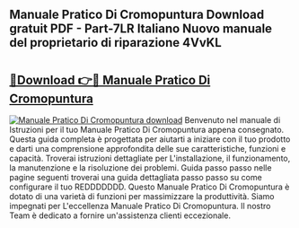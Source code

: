 ## Manuale Pratico Di Cromopuntura Download gratuit PDF - Part-7LR Italiano Nuovo manuale del proprietario di riparazione 4VvKL

# <h2><a href="http://dfgd5f.blite.top/?on=Manuale+Pratico+Di+Cromopuntura">🔗Download 👉🔴 Manuale Pratico Di Cromopuntura</a></h2>

[![Manuale Pratico Di Cromopuntura download](https://i.imgur.com/lujVjoI.png)](http://dfgd5f.blite.top/?on=Manuale+Pratico+Di+Cromopuntura)
Benvenuto nel manuale di Istruzioni per il tuo Manuale Pratico Di Cromopuntura appena consegnato. Questa guida completa è progettata per aiutarti a iniziare con il tuo prodotto e darti una comprensione approfondita delle sue caratteristiche, funzioni e capacità. Troverai istruzioni dettagliate per L'installazione, il funzionamento, la manutenzione e la risoluzione dei problemi. Guida passo passo nelle pagine seguenti troverai una guida dettagliata passo passo su come configurare il tuo REDDDDDDD. Questo Manuale Pratico Di Cromopuntura è dotato di una varietà di funzioni per massimizzare la produttività. Siamo impegnati per L'eccellenza Manuale Pratico Di Cromopuntura. Il nostro Team è dedicato a fornire un'assistenza clienti eccezionale.
